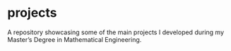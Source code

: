 # projects
A repository showcasing some of the main projects I developed during my Master’s Degree in Mathematical Engineering.
